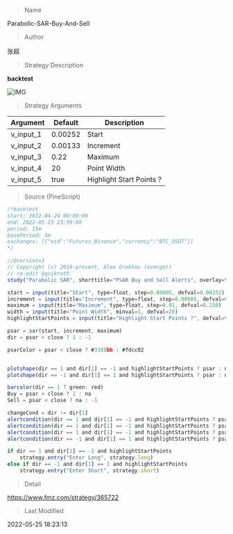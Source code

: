 
> Name

Parabolic-SAR-Buy-And-Sell

> Author

张超

> Strategy Description

**backtest**

 ![IMG](https://www.fmz.com/upload/asset/172b455153ea2ebc596.png) 

> Strategy Arguments



|Argument|Default|Description|
|----|----|----|
|v_input_1|0.00252|Start|
|v_input_2|0.00133|Increment|
|v_input_3|0.22|Maximum|
|v_input_4|20|Point Width|
|v_input_5|true|Highlight Start Points ?|


> Source (PineScript)

``` javascript
/*backtest
start: 2022-04-24 00:00:00
end: 2022-05-23 23:59:00
period: 15m
basePeriod: 5m
exchanges: [{"eid":"Futures_Binance","currency":"BTC_USDT"}]
*/

//@version=3
// Copyright (c) 2019-present, Alex Orekhov (everget)
// re-edit @guikroth
study("Parabolic SAR", shorttitle="PSAR Buy and Sell Alerts", overlay=true)

start = input(title="Start", type=float, step=0.00005, defval=0.00252)
increment = input(title="Increment", type=float, step=0.00005, defval=0.00133)
maximum = input(title="Maximum", type=float, step=0.01, defval=0.220)
width = input(title="Point Width", minval=1, defval=20)
highlightStartPoints = input(title="Highlight Start Points ?", defval=true)

psar = sar(start, increment, maximum)
dir = psar < close ? 1 : -1

psarColor = psar < close ? #3388bb : #fdcc02


plotshape(dir == 1 and dir[1] == -1 and highlightStartPoints ? psar : na, title="Buy", style=shape.labelup, location=location.absolute, size=size.normal, text="Buy", transp=0, textcolor = white, color=green, transp=0)
plotshape(dir == -1 and dir[1] == 1 and highlightStartPoints ? psar : na, title="Sell", style=shape.labeldown, location=location.absolute, size=size.normal, text="Sell", transp=0, textcolor = white, color=red, transp=0)

barcolor(dir == 1 ? green: red)
Buy = psar < close ? 1 : na
Sell = psar < close ? na : -1

changeCond = dir != dir[1]
alertcondition(dir == 1 and dir[1] == -1 and highlightStartPoints ? psar : na, title="Buy", message="buy!")
alertcondition(dir == 1 and dir[1] == -1 and highlightStartPoints ? psar : na, title="Buy", message="buy!")
alertcondition(dir == 1 and dir[1] == -1 and highlightStartPoints ? psar : na, title="Buy", message="buy!")
alertcondition(dir == -1 and dir[1] == 1 and highlightStartPoints ? psar : na, title="Sell", message="sell!")

if dir == 1 and dir[1] == -1 and highlightStartPoints
    strategy.entry("Enter Long", strategy.long)
else if dir == -1 and dir[1] == 1 and highlightStartPoints
    strategy.entry("Enter Short", strategy.short)
```

> Detail

https://www.fmz.com/strategy/365722

> Last Modified

2022-05-25 18:23:13
